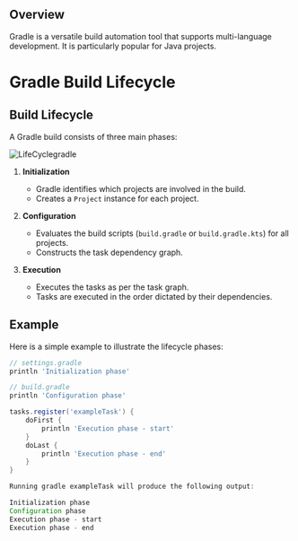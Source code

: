## Overview
Gradle is a versatile build automation tool that supports multi-language development. It is particularly popular for Java projects.

# Gradle Build Lifecycle

## Build Lifecycle
A Gradle build consists of three main phases:

![LifeCyclegradle](https://github.com/user-attachments/assets/fb407a41-12f1-4adc-91fe-86bfeade5c47)


1. **Initialization**
   - Gradle identifies which projects are involved in the build.
   - Creates a `Project` instance for each project.

2. **Configuration**
   - Evaluates the build scripts (`build.gradle` or `build.gradle.kts`) for all projects.
   - Constructs the task dependency graph.

3. **Execution**
   - Executes the tasks as per the task graph.
   - Tasks are executed in the order dictated by their dependencies.

## Example
Here is a simple example to illustrate the lifecycle phases:

```groovy
// settings.gradle
println 'Initialization phase'

// build.gradle
println 'Configuration phase'

tasks.register('exampleTask') {
    doFirst {
        println 'Execution phase - start'
    }
    doLast {
        println 'Execution phase - end'
    }
}

Running gradle exampleTask will produce the following output:

Initialization phase
Configuration phase
Execution phase - start
Execution phase - end
